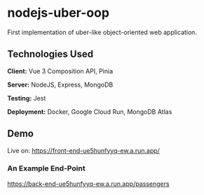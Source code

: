 # nodejs-uber-oop
First implementation of uber-like object-oriented web application.


## Technologies Used

**Client:** Vue 3 Composition API, Pinia

**Server:** NodeJS, Express, MongoDB

**Testing:** Jest

**Deployment:** Docker, Google Cloud Run, MongoDB Atlas

## Demo

Live on: https://front-end-ue5hunfyyq-ew.a.run.app/

### An Example End-Point
https://back-end-ue5hunfyyq-ew.a.run.app/passengers
